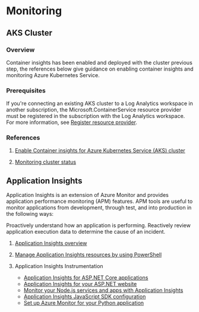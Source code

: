 # Monitoring 

## AKS Cluster

### Overview

Container insights has been enabled and deployed with the cluster previous step, the references below give guidance on enabling container insights and monitoring Azure Kubernetes Service.

### Prerequisites

If you're connecting an existing AKS cluster to a Log Analytics workspace in another subscription, the Microsoft.ContainerService resource provider must be registered in the subscription with the Log Analytics workspace. For more information, see [Register resource provider](#https://learn.microsoft.com/en-Us/azure/azure-resource-manager/management/resource-providers-and-types#register-resource-provider).

### References

1. [Enable Container insights for Azure Kubernetes Service (AKS) cluster](https://learn.microsoft.com/en-Us/azure/azure-monitor/containers/container-insights-enable-aks?tabs=azure-cli)

2. [Monitoring cluster status](#https://learn.microsoft.com/en-us/azure/architecture/microservices/logging-monitoring#monitoring-cluster-status)


## Application Insights

Application Insights is an extension of Azure Monitor and provides application performance monitoring (APM) features. APM tools are useful to monitor applications from development, through test, and into production in the following ways:

Proactively understand how an application is performing.
Reactively review application execution data to determine the cause of an incident.

1. [Application Insights overview
](#https://learn.microsoft.com/en-us/azure/azure-monitor/app/app-insights-overview?tabs=net)

2. [Manage Application Insights resources by using PowerShell](https://learn.microsoft.com/en-us/azure/azure-monitor/app/powershell#create-application-insights-resources-by-using-a-powershell-cmdlet)

3. Application Insights Instrumentation 
    - [Application Insights for ASP.NET Core applications](#https://learn.microsoft.com/en-us/azure/azure-monitor/app/asp-net-core?tabs=netcorenew%2Cnetcore6)
     - [Application Insights for your ASP.NET website](#https://learn.microsoft.com/en-us/azure/azure-monitor/app/asp-net)
     - [Monitor your Node.js services and apps with Application Insights](#https://learn.microsoft.com/en-us/azure/azure-monitor/app/nodejs)
     - [Application Insights JavaScript SDK configuration](#https://learn.microsoft.com/en-us/azure/azure-monitor/app/javascript-sdk-configuration)
    - [Set up Azure Monitor for your Python application](#https://learn.microsoft.com/en-us/azure/azure-monitor/app/opencensus-python)